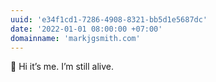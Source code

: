 ```yaml
---
uuid: 'e34f1cd1-7286-4908-8321-bb5d1e5687dc'
date: '2022-01-01 08:00:00 +07:00'
domainname: 'markjgsmith.com'
---
```

🚀 Hi it’s me. I’m still alive.